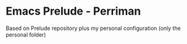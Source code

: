 Emacs Prelude - Perriman
=============

Based on Prelude repository plus my personal configuration (only the personal folder)
